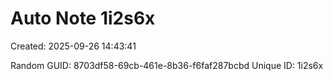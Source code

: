 ﻿# Auto Note 1i2s6x
Created: 2025-09-26 14:43:41

Random GUID: 8703df58-69cb-461e-8b36-f6faf287bcbd
Unique ID: 1i2s6x
